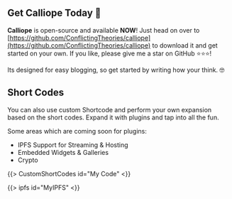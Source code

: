## Get Calliope Today 💪
__Calliope__ is open-source and available __NOW__! Just head on over to [https://github.com/ConflictingTheories/calliope](https://github.com/ConflictingTheories/calliope) to download it and get started on your own. If you like, please give me a star on GitHub ⭐⭐⭐!

Its designed for easy blogging, so get started by writing how your think. 🤓


## Short Codes
You can also use custom Shortcode and perform your own expansion based on the short codes. Expand it with plugins and tap into all the fun.

Some areas which are coming soon for plugins:

- IPFS Support for Streaming & Hosting
- Embedded Widgets & Galleries
- Crypto

{{> CustomShortCodes id="My Code" <}}

{{> ipfs id="MyIPFS" <}}